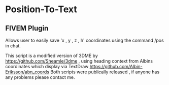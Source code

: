 # Position-To-Text
## FIVEM Plugin

Allows user to easily save 'x , y , z , h' coordinates using the command /pos in chat.

This script is a modified version of 3DME by https://github.com/Sheamle/3dme , using heading context from Albins coordinates which display via TextDraw https://github.com/Albin-Eriksson/abn_coords
Both scripts were publically released , if anyone has any problems please contact me.

